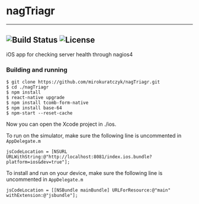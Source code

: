 # nagTriagr
----------
![Build Status](https://travis-ci.org/mirokuratczyk/nagTriagr.png) ![License](https://img.shields.io/badge/License-MIT-yellowgreen.svg)
----------
iOS app for checking server health through nagios4

### Building and running


```
$ git clone https://github.com/mirokuratczyk/nagTriagr.git
$ cd ./nagTriagr
$ npm install
$ react-native upgrade
$ npm install tcomb-form-native
$ npm install base-64
$ npm-start --reset-cache
```

Now you can open the Xcode project in ./ios.

To run on the simulator, make sure the following line is uncommented in `AppDelegate.m`
```
jsCodeLocation = [NSURL URLWithString:@"http://localhost:8081/index.ios.bundle?platform=ios&dev=true"];
```

To install and run on your device, make sure the following line is uncommented in `AppDelegate.m`
```
jsCodeLocation = [[NSBundle mainBundle] URLForResource:@"main" withExtension:@"jsbundle"];
```

